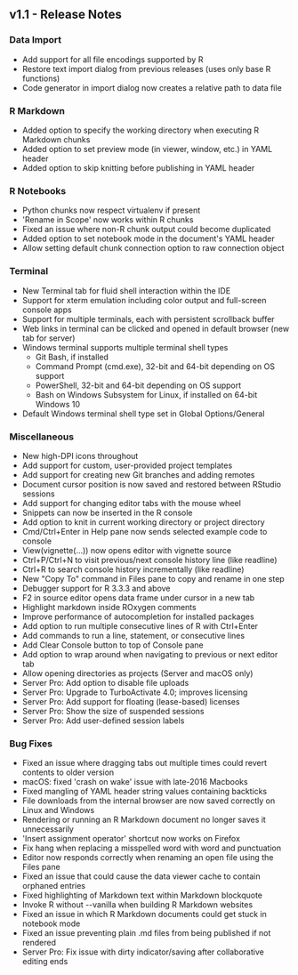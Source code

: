## v1.1 - Release Notes

### Data Import

* Add support for all file encodings supported by R
* Restore text import dialog from previous releases (uses only base R functions)
* Code generator in import dialog now creates a relative path to data file 

### R Markdown

* Added option to specify the working directory when executing R Markdown chunks
* Added option to set preview mode (in viewer, window, etc.) in YAML header
* Added option to skip knitting before publishing in YAML header

### R Notebooks

* Python chunks now respect virtualenv if present
* 'Rename in Scope' now works within R chunks
* Fixed an issue where non-R chunk output could become duplicated
* Added option to set notebook mode in the document's YAML header
* Allow setting default chunk connection option to raw connection object

### Terminal

* New Terminal tab for fluid shell interaction within the IDE
* Support for xterm emulation including color output and full-screen console apps
* Support for multiple terminals, each with persistent scrollback buffer
* Web links in terminal can be clicked and opened in default browser (new tab for server)
* Windows terminal supports multiple terminal shell types
  * Git Bash, if installed
  * Command Prompt (cmd.exe), 32-bit and 64-bit depending on OS support
  * PowerShell, 32-bit and 64-bit depending on OS support
  * Bash on Windows Subsystem for Linux, if installed on 64-bit Windows 10
* Default Windows terminal shell type set in Global Options/General

### Miscellaneous

* New high-DPI icons throughout
* Add support for custom, user-provided project templates
* Add support for creating new Git branches and adding remotes
* Document cursor position is now saved and restored between RStudio sessions
* Add support for changing editor tabs with the mouse wheel
* Snippets can now be inserted in the R console
* Add option to knit in current working directory or project directory
* Cmd/Ctrl+Enter in Help pane now sends selected example code to console
* View(vignette(...)) now opens editor with vignette source
* Ctrl+P/Ctrl+N to visit previous/next console history line (like readline)
* Ctrl+R to search console history incrementally (like readline)
* New "Copy To" command in Files pane to copy and rename in one step
* Debugger support for R 3.3.3 and above
* F2 in source editor opens data frame under cursor in a new tab
* Highlight markdown inside ROxygen comments
* Improve performance of autocompletion for installed packages
* Add option to run multiple consecutive lines of R with Ctrl+Enter
* Add commands to run a line, statement, or consecutive lines 
* Add Clear Console button to top of Console pane
* Add option to wrap around when navigating to previous or next editor tab
* Allow opening directories as projects (Server and macOS only)
* Server Pro: Add option to disable file uploads
* Server Pro: Upgrade to TurboActivate 4.0; improves licensing
* Server Pro: Add support for floating (lease-based) licenses
* Server Pro: Show the size of suspended sessions
* Server Pro: Add user-defined session labels

### Bug Fixes

* Fixed an issue where dragging tabs out multiple times could revert contents to older version
* macOS: fixed 'crash on wake' issue with late-2016 Macbooks
* Fixed mangling of YAML header string values containing backticks 
* File downloads from the internal browser are now saved correctly on Linux and Windows
* Rendering or running an R Markdown document no longer saves it unnecessarily
* 'Insert assignment operator' shortcut now works on Firefox
* Fix hang when replacing a misspelled word with word and punctuation
* Editor now responds correctly when renaming an open file using the Files pane
* Fixed an issue that could cause the data viewer cache to contain orphaned entries
* Fixed highlighting of Markdown text within Markdown blockquote
* Invoke R without --vanilla when building R Markdown websites
* Fixed an issue in which R Markdown documents could get stuck in notebook mode
* Fixed an issue preventing plain .md files from being published if not rendered
* Server Pro: Fix issue with dirty indicator/saving after collaborative editing ends

